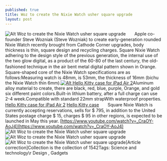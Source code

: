 ```yaml
---
published: true
title: Woz to create the Nixie Watch usher square upgrade
layout: post
---
```

![Alt Woz to create the Nixie Watch usher square upgrade](https://c2.staticflickr.com/2/1522/26439412812_a869d943a0_b.jpg)　　Apple co-founder Steve Wozniak (Steve Wozniak) to create early-generation rounded Nixie Watch recently brought from Cathode Corner upgrades, body thickness is thin, square design and recycling charges. Square Nixie Watch adhering to the design style of the previous generation, the internal use of the two glow digital, as a product of the 60-80 of the last century, the old-fashioned technique in the air bent metal digital pattern shown in Orange.　　Square-shaped core of the Nixie Watch specifications are as follows:Measuring watch is 48mm, is 53mm, the thickness of 16mm (bichu the Nixie Watch thin 6mm).[![Alt  Hello Kitty case for iPad Air 2](http://www.nodcase.com/images/large/air2/hello_kitty_a005_lrg.jpg)](http://www.nodcase.com/hello-kitty-flip-leather-case-for-ipad-air-2-bowknot-p-4553.html)Aluminum alloy material to create, there are black, red, blue, purple, Orange, and gold six different paint colors.Built-in lithium battery, after a full charge can use 2-4 week.Compatible with standard 22mm strapWith waterproof properties. [ Hello Kitty case for iPad Air 2](http://www.nodcase.com/hello-kitty-flip-leather-case-for-ipad-air-2-bowknot-p-4553.html) [Hello Kitty case](http://www.mtv.com/news/2750206/girls-recap/)　　Square Nixie Watch is currently accepting reservations, sells for $ 795, in addition to the United States postage charge $ 15, charges $ 95 in other regions, is expected to be launched in May this year. [https://www.youtube.com/watch?v=_CraOY-AoJ4](https://www.youtube.com/watch?v=_CraOY-AoJ4) ![Alt Woz to create the Nixie Watch usher square upgrade](https://c2.staticflickr.com/2/1596/26505790026_629c262011_b.jpg)![Alt Woz to create the Nixie Watch usher square upgrade](https://c2.staticflickr.com/2/1576/26465678561_e46e6a4723_z.jpg)![Alt Woz to create the Nixie Watch usher square upgrade](https://c2.staticflickr.com/2/1629/26531762455_f3f04b577e_z.jpg)[Article correction]Collection is the collection of 1542Tags: Science and technology\r Design , Gadgets